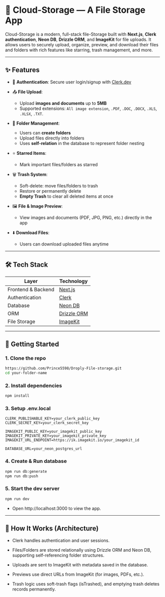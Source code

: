 # 📁 Cloud-Storage — A File Storage App

Cloud-Storage is a modern, full-stack file-Storage built with **Next.js**, **Clerk authentication**, **Neon DB**, **Drizzle ORM**, and **ImageKit** for file uploads. It allows users to securely upload, organize, preview, and download their files and folders with rich features like starring, trash management, and more.

---

## ✨ Features

- 🔐 **Authentication**: Secure user login/signup with [Clerk.dev](https://clerk.dev)
- 📤 **File Upload**:
  - Upload **images and documents** up to **5MB**
  - Supported extensions: `All image extension`, `.PDF`, `.DOC`, `.DOCX`, `.XLS`, `.XLSX`, `.TXT`.
 
- 📁 **Folder Management**:
  - Users can **create folders**
  - Upload files directly into folders
  - Uses **self-relation** in the database to represent folder nesting
- ⭐ **Starred Items**:
  - Mark important files/folders as starred
- 🗑️ **Trash System**:
  - Soft-delete: move files/folders to trash
  - Restore or permanently delete
  - **Empty Trash** to clear all deleted items at once
- 🖼️ **File & Image Preview**:
  - View images and documents (PDF, JPG, PNG, etc.) directly in the app
- ⬇️ **Download Files**:
  - Users can download uploaded files anytime

---

## 🛠 Tech Stack

| Layer            | Technology |
|------------------|------------|
| Frontend & Backend  | [Next.js](https://nextjs.org/) |
| Authentication   | [Clerk](https://clerk.dev) |
| Database         | [Neon DB](https://neon.tech) |
| ORM              | [Drizzle ORM](https://orm.drizzle.team/) |
| File Storage     | [ImageKit](https://imagekit.io) |

---

## 🚀 Getting Started

### 1. Clone the repo

```bash
https://github.com/Prince5598/Droply-File-storage.git
cd your-folder-name
```

### 2. Install dependencies
```bash
npm install
```

### 3. Setup .env.local
```env
CLERK_PUBLISHABLE_KEY=your_clerk_public_key
CLERK_SECRET_KEY=your_clerk_secret_key

IMAGEKIT_PUBLIC_KEY=your_imagekit_public_key
IMAGEKIT_PRIVATE_KEY=your_imagekit_private_key
IMAGEKIT_URL_ENDPOINT=https://ik.imagekit.io/your_imagekit_id

DATABASE_URL=your_neon_postgres_url
```

### 4. Create & Run database 
```bash
npm run db:generate
npm run db:push
```

### 5. Start the dev server
```bash
npm run dev
```
 - Open http://localhost:3000 to view the app.

---
## 🧠 How It Works (Architecture)
- Clerk handles authentication and user sessions.

- Files/Folders are stored relationally using Drizzle ORM and Neon DB, supporting self-referencing folder structures.

- Uploads are sent to ImageKit with metadata saved in the database.

- Previews use direct URLs from ImageKit (for images, PDFs, etc.).

- Trash logic uses soft-trash flags (isTrashed), and emptying trash deletes records permanently.
